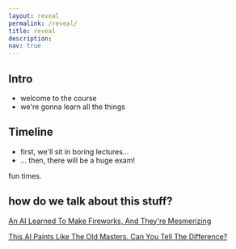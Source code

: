 ```yaml
---
layout: reveal
permalink: /reveal/
title: reveal
description:
nav: true
---
```


## Intro

- welcome to the course
- we're gonna learn all the things

## Timeline

- first, we'll sit in boring lectures...
- ... then, there will be a huge exam!

fun times.

## how do we talk about this stuff?

[An AI Learned To Make Fireworks, And They're Mesmerizing](https://www.fastcodesign.com/90156087/an-ai-learned-to-make-fireworks-and-theyre-mesmerizing)

[This AI Paints Like The Old Masters. Can You Tell The Difference?](https://www.fastcodesign.com/90167584/this-ai-paints-like-the-old-masters-can-you-tell-the-difference)
